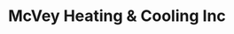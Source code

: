 ---
title: "McVey Heating & Cooling Inc"
url: /indianapolis/mcvey-heating-and-cooling-inc/
shop: appliance
---